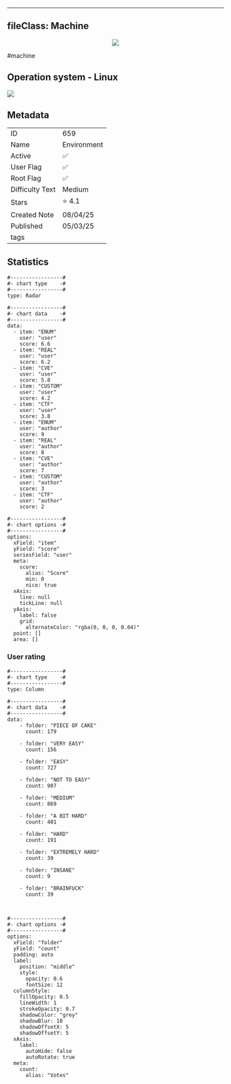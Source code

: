 
---
fileClass: Machine
---

<p align="center"> <img src= "https://www.hackthebox.com//avatars/757eeb9b0f530e71875f0219d0d477e4.png"> </p>

#machine

## Operation system - Linux
<img style = "max-width:70px" src = "app://local//home/ew/apps/HTNotes/HTB/.res/Linux.png">

## Metadata

|                       |   |
| ----------------      | - |
| ID                    |659 |
| Name                  |Environment |
| Active                |✅  |
| User Flag             |✅ |
| Root Flag             |✅|
| Difficulty Text       |Medium  |
| Stars                 |⭐️ 4.1 |
| Created Note          |08/04/25 |
| Published             |05/03/25 |
| tags                  | |

<p style = "display:none">
id:: 659
active:: True
name:: Environment
os::Linux
user_flag:: True
root_flag:: True
difficulty_text:: Medium
stars:: 4.1
created:: 08/04/2025
published:: 05/03/25
avatar:: /avatars/757eeb9b0f530e71875f0219d0d477e4.png
tags:: 
</p>

## Statistics


```chartsview
#-----------------#
#- chart type    -#
#-----------------#
type: Radar

#-----------------#
#- chart data    -#
#-----------------#
data:
  - item: "ENUM"
    user: "user"
    score: 6.6
  - item: "REAL"
    user: "user"
    score: 6.2
  - item: "CVE"
    user: "user"
    score: 5.8
  - item: "CUSTOM"
    user: "user"
    score: 4.2
  - item: "CTF"
    user: "user"
    score: 3.8
  - item: "ENUM"
    user: "author"
    score: 9
  - item: "REAL"
    user: "author"
    score: 8
  - item: "CVE"
    user: "author"
    score: 7
  - item: "CUSTOM"
    user: "author"
    score: 3
  - item: "CTF"
    user: "author"
    score: 2

#-----------------#
#- chart options -#
#-----------------#
options:
  xField: "item"
  yField: "score"
  seriesField: "user"
  meta:
    score:
      alias: "Score"
      min: 0
      nice: true
  xAxis:
    line: null
    tickLine: null
  yAxis:
    label: false
    grid:
      alternateColor: "rgba(0, 0, 0, 0.04)"
  point: []
  area: []
```



### User rating


```chartsview
#-----------------#
#- chart type    -#
#-----------------#
type: Column

#-----------------#
#- chart data    -#
#-----------------#
data:
    - folder: "PIECE OF CAKE"
      count: 179
     
    - folder: "VERY EASY"
      count: 156

    - folder: "EASY"
      count: 727
      
    - folder: "NOT TO EASY"
      count: 907
      
    - folder: "MEDIUM"
      count: 869
     
    - folder: "A BIT HARD"
      count: 401
      
    - folder: "HARD"
      count: 191
      
    - folder: "EXTREMELY HARD"
      count: 39
      
    - folder: "INSANE"
      count: 9
      
    - folder: "BRAINFUCK"
      count: 39

    

#-----------------#
#- chart options -#
#-----------------#
options:
  xField: "folder"
  yField: "count"
  padding: auto
  label:
    position: "middle"
    style:
      opacity: 0.6
      fontSize: 12
  columnStyle:
    fillOpacity: 0.5
    lineWidth: 1
    strokeOpacity: 0.7
    shadowColor: "grey"
    shadowBlur: 10
    shadowOffsetX: 5
    shadowOffsetY: 5
  xAxis:
    label:
      autoHide: false
      autoRotate: true
  meta:
    count:
      alias: "Votes"
```


